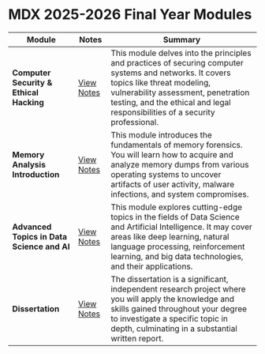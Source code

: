 # MDX 2025-2026 Final Year Modules

| Module                                     | Notes                                                                                            | Summary                                                                                                                                                                                                                                                      |
| ------------------------------------------ | ------------------------------------------------------------------------------------------------ | ------------------------------------------------------------------------------------------------------------------------------------------------------------------------------------------------------------------------------------------------------------ |
| **Computer Security & Ethical Hacking**    | [View Notes](./CompSec%20and%20Ethical%20Hacking/Computer%20Secuirty%20&%20Ethical%20Hacking.md) | This module delves into the principles and practices of securing computer systems and networks. It covers topics like threat modeling, vulnerability assessment, penetration testing, and the ethical and legal responsibilities of a security professional. |
| **Memory Analysis Introduction**           | [View Notes](./Memory%20Analysis%20Introduction/Memory%20Analysis%20Introduction.md)             | This module introduces the fundamentals of memory forensics. You will learn how to acquire and analyze memory dumps from various operating systems to uncover artifacts of user activity, malware infections, and system compromises.                        |
| **Advanced Topics in Data Science and AI** | [View Notes](./Data%20Science%20and%20AI/Data%20Science%20and%20AI.md)                           | This module explores cutting-edge topics in the fields of Data Science and Artificial Intelligence. It may cover areas like deep learning, natural language processing, reinforcement learning, and big data technologies, and their applications.           |
| **Dissertation**                           | [View Notes](./Dissertation/Dissertation.md)                                                     | The dissertation is a significant, independent research project where you will apply the knowledge and skills gained throughout your degree to investigate a specific topic in depth, culminating in a substantial written report.                           |
